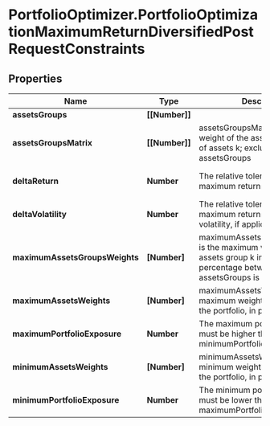 # PortfolioOptimizer.PortfolioOptimizationMaximumReturnDiversifiedPostRequestConstraints

## Properties

Name | Type | Description | Notes
------------ | ------------- | ------------- | -------------
**assetsGroups** | **[[Number]]** |  | [optional] 
**assetsGroupsMatrix** | **[[Number]]** | assetsGroupsMatrix[k][i] is the weight of the asset i in the group of assets k; exclusive with assetsGroups | [optional] 
**deltaReturn** | **Number** | The relative tolerance over the maximum return portfolio return | [optional] [default to 0.1]
**deltaVolatility** | **Number** | The relative tolerance over the maximum return portfolio volatility, if applicable | [optional] [default to 0.1]
**maximumAssetsGroupsWeights** | **[Number]** | maximumAssetsGroupsWeights[k] is the maximum weight of the assets group k in the portfolio, in percentage between 0 and 1 if assetsGroups is provided | [optional] 
**maximumAssetsWeights** | **[Number]** | maximumAssetsWeights[i] is the maximum weight of the asset i in the portfolio, in percentage | [optional] 
**maximumPortfolioExposure** | **Number** | The maximum portfolio exposure; must be higher than or equal to minimumPortfolioExposure | [optional] [default to 1]
**minimumAssetsWeights** | **[Number]** | minimumAssetsWeights[i] is the minimum weight of the asset i in the portfolio, in percentage | [optional] 
**minimumPortfolioExposure** | **Number** | The minimum portfolio exposure; must be lower than or equal to maximumPortfolioExposure | [optional] [default to 1]


